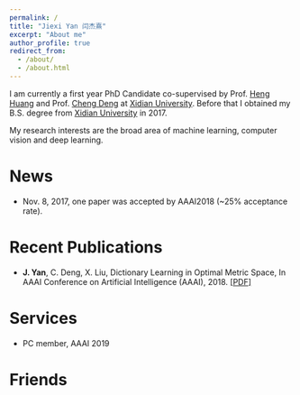 ```yaml
---
permalink: /
title: "Jiexi Yan 闫杰熹"
excerpt: "About me"
author_profile: true
redirect_from: 
  - /about/
  - /about.html
---
```


I am currently a first year PhD Candidate co-supervised by Prof. [Heng Huang](http://www.pitt.edu/~heh45/) and Prof. [Cheng Deng](http://see.xidian.edu.cn/faculty/chdeng/) at [Xidian University](http://www.xidian.edu.cn/). Before that I obtained my B.S. degree from [Xidian University](http://www.xidian.edu.cn/) in 2017.

My research interests are the broad area of  machine learning, computer vision and deep learning.

News
======
* Nov. 8, 2017, one paper was accepted by AAAI2018 (~25% acceptance rate).

Recent Publications
======

* __J. Yan__, C. Deng, X. Liu, Dictionary Learning in Optimal Metric Space, In AAAI Conference on Artificial Intelligence (AAAI), 2018. [[PDF]](https://JiexiYan.github.io/files/paper4.pdf)

Services
======
* PC member, AAAI 2019 

Friends
======

